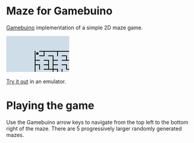 # Maze for Gamebuino

[Gamebuino](http://gamebuino.com) implementation of a simple 2D maze game.

![Screenshot](src/images/sim.gif?raw=true)

[Try it out](http://games.aoneill.com/play.html?hex=https%3A%2F%2Fraw.githubusercontent.com%2Faoneill01%2Fgamebuino-maze%2Fmaster%2Fdist%2FMAZE.HEX) in an emulator.

# Playing the game

Use the Gamebuino arrow keys to navigate from the top left to the bottom right of the maze. There are 5 progressively larger randomly generated mazes.

